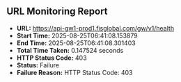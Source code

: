 ## URL Monitoring Report

- **URL:** https://api-gw1-prod1.fisglobal.com/gw/v1/health
- **Start Time:** 2025-08-25T06:41:08.153879
- **End Time:** 2025-08-25T06:41:08.301403
- **Total Time Taken:** 0.147524 seconds
- **HTTP Status Code:** 403
- **Status:** Failure
- **Failure Reason:** HTTP Status Code: 403
